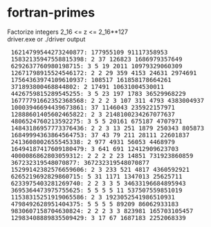# fortran-primes
Factorize integers 2_16 &lt;= z &lt;= 2_16**127<br>
driver.exe or ./driver output
<pre>
 16214799544273240877: 177955109 91117358953
 15832135947558815398: 2 37 126823 1686979357649
 6292637760980198715: 3 5 19 2011 10979329060309
 12671798915524546172: 2 2 29 359 4153 24631 2974691
 17564363974109610937: 108517 161858178664261
 371893800468844802: 2 17491 10631004530011
 4426759815289545255: 3 5 23 197 1783 36529968229
 16777791662352368568: 2 2 2 3 107 311 4793 4383004937
 10003946694439673861: 37 1146043 235922157971
 12888601405602465822: 2 3 2148100234267077637
 4806524760213592275: 3 5 5 20161 675187 4707971
 14843186957773376436: 2 2 3 13 251 1879 250343 805873
 16849994363864564753: 37 43 79 211 28111 22601837
 2413608002655545338: 2 977 4931 56053 4468979
 16494187417609180479: 3 641 691 12412909623703
 4000086862803059312: 2 2 2 2 23 14851 731923860859
 367232319548070877: 367232319548070877
 15299142382576659606: 2 3 233 521 4817 4360592921
 6265219692829860715: 5 31 1171 1347013 25625711
 6233975403281269740: 2 2 3 3 5 34633196684895943
 3695364473975755625: 5 5 5 5 11 537507559851019
 11538315251919065586: 2 3 1923052541986510931
 4798492628951404375: 5 5 5 5 89209 86062933183
 9830607158704630824: 2 2 2 3 3 823981 165703105457
 12983408889835509429: 3 17 67 1687183 2252068339
</pre>
